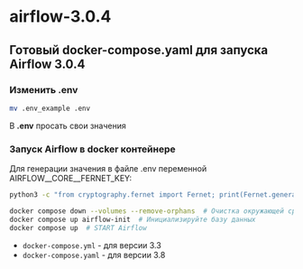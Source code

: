 # airflow-3.0.4
## Готовый docker-compose.yaml для запуска Airflow 3.0.4

### Изменить .env
```bash
mv .env_example .env
```
В **.env** просать свои значения

### Запуск Airflow в docker контейнере

Для генерации значения в файле .env переменной AIRFLOW__CORE__FERNET_KEY:
```bash
python3 -c "from cryptography.fernet import Fernet; print(Fernet.generate_key().decode())"
```

```bash
docker compose down --volumes --remove-orphans  # Очистка окружающей среды
docker compose up airflow-init  # Инициализируйте базу данных 
docker compose up  # START Airflow
```

* `docker-compose.yml` - для версии 3.3
* `docker-compose.yaml` - для версии 3.8
